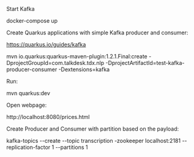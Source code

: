 Start Kafka

docker-compose up

Create Quarkus applications with simple Kafka producer and consumer:

https://quarkus.io/guides/kafka

mvn io.quarkus:quarkus-maven-plugin:1.2.1.Final:create -DprojectGroupId=com.talkdesk.tdx.nlp -DprojectArtifactId=test-kafka-producer-consumer -Dextensions=kafka

Run:

mvn quarkus:dev

Open webpage:

http://localhost:8080/prices.html

Create Producer and Consumer with partition based on the payload:

kafka-topics --create --topic transcription -zookeeper localhost:2181 --replication-factor 1 --partitions 1

